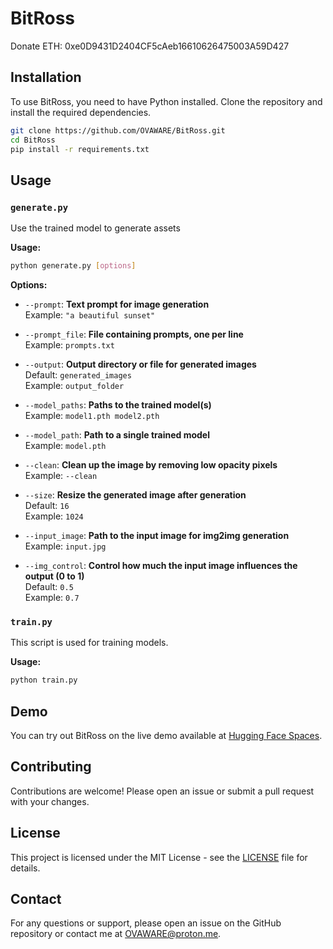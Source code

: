 # BitRoss

Donate ETH: 0xe0D9431D2404CF5cAeb16610626475003A59D427

## Installation

To use BitRoss, you need to have Python installed. Clone the repository and install the required dependencies.

```bash
git clone https://github.com/OVAWARE/BitRoss.git
cd BitRoss
pip install -r requirements.txt
```

## Usage

### `generate.py`

Use the trained model to generate assets

**Usage:**

```bash
python generate.py [options]
```

**Options:**

- `--prompt`: **Text prompt for image generation**  
  Example: `"a beautiful sunset"`

- `--prompt_file`: **File containing prompts, one per line**  
  Example: `prompts.txt`

- `--output`: **Output directory or file for generated images**  
  Default: `generated_images`  
  Example: `output_folder`

- `--model_paths`: **Paths to the trained model(s)**  
  Example: `model1.pth model2.pth`

- `--model_path`: **Path to a single trained model**  
  Example: `model.pth`

- `--clean`: **Clean up the image by removing low opacity pixels**  
  Example: `--clean`

- `--size`: **Resize the generated image after generation**  
  Default: `16`  
  Example: `1024`

- `--input_image`: **Path to the input image for img2img generation**  
  Example: `input.jpg`

- `--img_control`: **Control how much the input image influences the output (0 to 1)**  
  Default: `0.5`  
  Example: `0.7`

### `train.py`

This script is used for training models.

**Usage:**

```bash
python train.py
```

## Demo

You can try out BitRoss on the live demo available at [Hugging Face Spaces](https://huggingface.co/spaces/OVAWARE/BitRoss).

## Contributing

Contributions are welcome! Please open an issue or submit a pull request with your changes.

## License

This project is licensed under the MIT License - see the [LICENSE](LICENSE) file for details.

## Contact

For any questions or support, please open an issue on the GitHub repository or contact me at [OVAWARE@proton.me](mailto:OVAWARE@proton.me).

